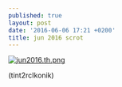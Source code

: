 ```yaml
---
published: true
layout: post
date: '2016-06-06 17:21 +0200'
title: jun 2016 scrot
---
```

[![jun2016.th.png](https://images.weserv.nl/?url=//cdn.scrot.moe/images/2016/06/06/jun2016.th.png)](https://images.weserv.nl/?url=//cdn.scrot.moe/images/2016/06/06/jun2016.png)

(tint2rcIkonik)
